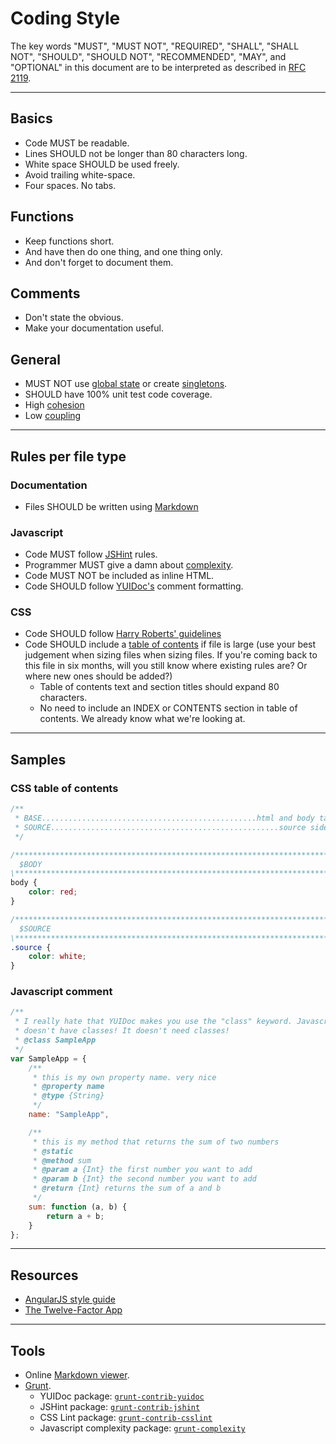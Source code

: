 # Coding Style
The key words "MUST", "MUST NOT", "REQUIRED", "SHALL", "SHALL NOT", "SHOULD",
"SHOULD NOT", "RECOMMENDED", "MAY", and "OPTIONAL" in this document are to be
interpreted as described in [RFC 2119](http://www.ietf.org/rfc/rfc2119.txt).

-------------------------------------------------------------------------------

## Basics
* Code MUST be readable.
* Lines SHOULD not be longer than 80 characters long.
* White space SHOULD be used freely.
* Avoid trailing white-space.
* Four spaces. No tabs.

## Functions
* Keep functions short.
* And have then do one thing, and one thing only.
* And don't forget to document them.

## Comments
* Don't state the obvious.
* Make your documentation useful.

## General
* MUST NOT use [global state](http://stackoverflow.com/questions/137975/what-is-so-bad-about-singletons)
    or create [singletons](http://programmers.stackexchange.com/questions/148108/why-is-global-state-so-evil).
* SHOULD have 100% unit test code coverage.
* High [cohesion](http://en.wikipedia.org/wiki/Cohesion_(computer_science))
* Low [coupling](http://en.wikipedia.org/wiki/Coupling_(computer_programming))

-------------------------------------------------------------------------------

## Rules per file type
### Documentation
* Files SHOULD be written using [Markdown](http://daringfireball.net/projects/markdown/)

### Javascript
* Code MUST follow [JSHint](http://www.jshint.com/docs/options/) rules.
* Programmer MUST give a damn about [complexity](http://jscomplexity.org/complexity).
* Code MUST NOT be included as inline HTML.
* Code SHOULD follow [YUIDoc's](http://yui.github.io/yuidoc/syntax/index.html)
    comment formatting.

### CSS
* Code SHOULD follow [Harry Roberts' guidelines](https://github.com/csswizardry/CSS-Guidelines)
* Code SHOULD include a [table of contents](https://github.com/csswizardry/CSS-Guidelines#table-of-contents)
    if file is large (use your best judgement when sizing files when sizing
    files. If you're coming back to this file in six months, will you still
    know where existing rules are? Or where new ones should be added?)
    * Table of contents text and section titles should expand 80 characters.
    * No need to include an INDEX or CONTENTS section in table of contents.
        We already know what we're looking at.

-------------------------------------------------------------------------------

## Samples
### CSS table of contents

```css
/**
 * BASE................................................html and body tag styles
 * SOURCE...................................................source side section
 */

/*****************************************************************************\
  $BODY
\*****************************************************************************/
body {
    color: red;
}

/*****************************************************************************\
  $SOURCE
\*****************************************************************************/
.source {
    color: white;
}
```

### Javascript comment
```javascript
/**
 * I really hate that YUIDoc makes you use the "class" keyword. Javascript
 * doesn't have classes! It doesn't need classes!
 * @class SampleApp
 */
var SampleApp = {
    /**
     * this is my own property name. very nice
     * @property name
     * @type {String}
     */
    name: "SampleApp",

    /**
     * this is my method that returns the sum of two numbers
     * @static
     * @method sum
     * @param a {Int} the first number you want to add
     * @param b {Int} the second number you want to add
     * @return {Int} returns the sum of a and b
     */
    sum: function (a, b) {
        return a + b;
    }
};

```

-------------------------------------------------------------------------------

## Resources
* [AngularJS style guide](https://github.com/mgechev/angularjs-style-guide)
* [The Twelve-Factor App](http://12factor.net/)

-------------------------------------------------------------------------------

## Tools
* Online [Markdown viewer](http://www.markdownviewer.com/).
* [Grunt](http://gruntjs.com/installing-grunt).
    * YUIDoc package: [`grunt-contrib-yuidoc`](https://npmjs.org/package/grunt-contrib-yuidoc)
    * JSHint package: [`grunt-contrib-jshint`](https://npmjs.org/package/grunt-contrib-jshint)
    * CSS Lint package: [`grunt-contrib-csslint`](https://npmjs.org/package/grunt-contrib-csslint)
    * Javascript complexity package: [`grunt-complexity`](https://github.com/vigetlabs/grunt-complexity)

